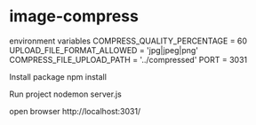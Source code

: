 # image-compress

environment variables
COMPRESS_QUALITY_PERCENTAGE = 60
UPLOAD_FILE_FORMAT_ALLOWED  = 'jpg|jpeg|png'
COMPRESS_FILE_UPLOAD_PATH  = '../compressed'
PORT = 3031

Install package
npm install

Run project 
nodemon server.js

open browser
http://localhost:3031/

